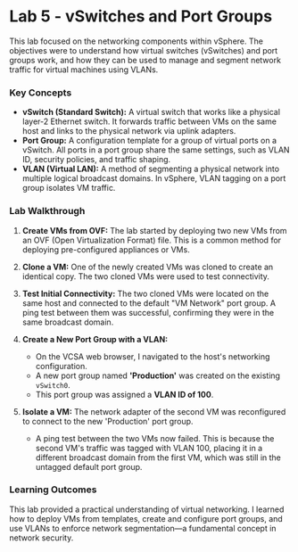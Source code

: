 # Lab 5 - vSwitches and Port Groups

This lab focused on the networking components within vSphere. The objectives were to understand how virtual switches (vSwitches) and port groups work, and how they can be used to manage and segment network traffic for virtual machines using VLANs.

### Key Concepts
*   **vSwitch (Standard Switch):** A virtual switch that works like a physical layer-2 Ethernet switch. It forwards traffic between VMs on the same host and links to the physical network via uplink adapters.
*   **Port Group:** A configuration template for a group of virtual ports on a vSwitch. All ports in a port group share the same settings, such as VLAN ID, security policies, and traffic shaping.
*   **VLAN (Virtual LAN):** A method of segmenting a physical network into multiple logical broadcast domains. In vSphere, VLAN tagging on a port group isolates VM traffic.

### Lab Walkthrough

1.  **Create VMs from OVF:** The lab started by deploying two new VMs from an OVF (Open Virtualization Format) file. This is a common method for deploying pre-configured appliances or VMs.

2.  **Clone a VM:** One of the newly created VMs was cloned to create an identical copy. The two cloned VMs were used to test connectivity.

3.  **Test Initial Connectivity:** The two cloned VMs were located on the same host and connected to the default "VM Network" port group. A ping test between them was successful, confirming they were in the same broadcast domain.

4.  **Create a New Port Group with a VLAN:**
    *   On the VCSA web browser, I navigated to the host's networking configuration.
    *   A new port group named **'Production'** was created on the existing `vSwitch0`.
    *   This port group was assigned a **VLAN ID of 100**.

5.  **Isolate a VM:** The network adapter of the second VM was reconfigured to connect to the new 'Production' port group.
    *   A ping test between the two VMs now failed. This is because the second VM's traffic was tagged with VLAN 100, placing it in a different broadcast domain from the first VM, which was still in the untagged default port group.

### Learning Outcomes
This lab provided a practical understanding of virtual networking. I learned how to deploy VMs from templates, create and configure port groups, and use VLANs to enforce network segmentation—a fundamental concept in network security.
